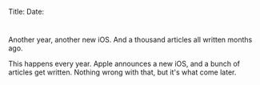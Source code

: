 Title: 
Date:

# 

Another year, another new iOS. And a thousand articles all written months ago.

This happens every year. Apple announces a new iOS, and a bunch of articles get written. Nothing wrong with that, but it's what come later.


